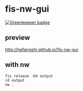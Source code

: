 fis-nw-gui
=====================

[![Greenkeeper badge](https://badges.greenkeeper.io/hefangshi/fis-nw-gui.svg)](https://greenkeeper.io/)

## preview

http://hefangshi.github.io/fis-nw-gui

## with nw

```
fis release -Dd output
cd output
nw .
```